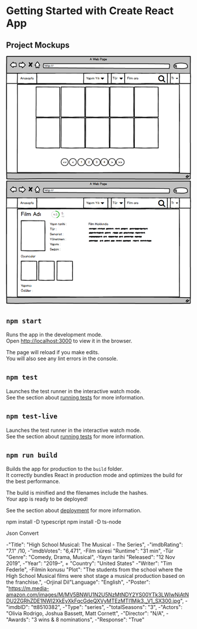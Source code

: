 # Getting Started with Create React App

## Project Mockups

![HomePage](./drawmockups/HomePage.png)
![HomePage Active Menu](./drawmockups/Detail.png)

## `npm start`

Runs the app in the development mode.\
Open [http://localhost:3000](http://localhost:3000) to view it in the browser.

The page will reload if you make edits.\
You will also see any lint errors in the console.

## `npm test`

Launches the test runner in the interactive watch mode.\
See the section about [running tests](https://facebook.github.io/create-react-app/docs/running-tests) for more information.

## `npm test-live`

Launches the test runner in the interactive watch mode.\
See the section about [running tests](https://facebook.github.io/create-react-app/docs/running-tests) for more information.

## `npm run build`

Builds the app for production to the `build` folder.\
It correctly bundles React in production mode and optimizes the build for the best performance.

The build is minified and the filenames include the hashes.\
Your app is ready to be deployed!

See the section about [deployment](https://facebook.github.io/create-react-app/docs/deployment) for more information.

npm install -D typescript
npm install -D ts-node

Json Convert

-"Title": "High School Musical: The Musical - The Series",
-"imdbRating": "7.1" /10,
-"imdbVotes": "6,471",
-Film süresi "Runtime": "31 min",
-Tür "Genre": "Comedy, Drama, Musical",
-Yayın tarihi "Released": "12 Nov 2019",
-"Year": "2019–", + "Country": "United States"
-"Writer": "Tim Federle",
-Filmin konusu "Plot": "The students from the school where the High School Musical films were shot stage a musical production based on the franchise.",
-Orjinal Dil"Language": "English",
-"Poster": "https://m.media-amazon.com/images/M/MV5BNWU1N2U5NzMtNDY2YS00YTk3LWIwNjAtNDU2ZGRhZDE1NWI2XkEyXkFqcGdeQXVyMTEzMTI1Mjk3._V1_SX300.jpg",
-"imdbID": "tt8510382",
-"Type": "series",
-"totalSeasons": "3",
-"Actors": "Olivia Rodrigo, Joshua Bassett, Matt Cornett",
-"Director": "N/A",
-"Awards": "3 wins & 8 nominations",
-"Response": "True"
